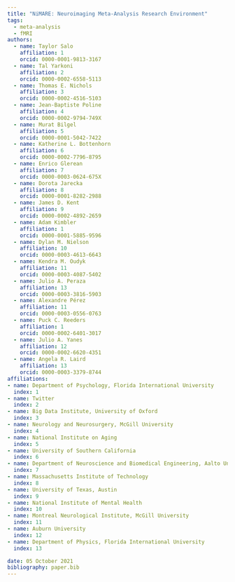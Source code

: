 ```yaml
---
title: "NiMARE: Neuroimaging Meta-Analysis Research Environment"
tags:
  - meta-analysis
  - fMRI
authors:
  - name: Taylor Salo
    affiliation: 1
    orcid: 0000-0001-9813-3167
  - name: Tal Yarkoni
    affiliation: 2
    orcid: 0000-0002-6558-5113
  - name: Thomas E. Nichols
    affiliation: 3
    orcid: 0000-0002-4516-5103
  - name: Jean-Baptiste Poline
    affiliation: 4
    orcid: 0000-0002-9794-749X
  - name: Murat Bilgel
    affiliation: 5
    orcid: 0000-0001-5042-7422
  - name: Katherine L. Bottenhorn
    affiliation: 6
    orcid: 0000-0002-7796-8795
  - name: Enrico Glerean
    affiliation: 7
    orcid: 0000-0003-0624-675X
  - name: Dorota Jarecka
    affiliation: 8
    orcid: 0000-0001-8282-2988
  - name: James D. Kent
    affiliation: 9
    orcid: 0000-0002-4892-2659
  - name: Adam Kimbler
    affiliation: 1
    orcid: 0000-0001-5885-9596
  - name: Dylan M. Nielson
    affiliation: 10
    orcid: 0000-0003-4613-6643
  - name: Kendra M. Oudyk
    affiliation: 11
    orcid: 0000-0003-4087-5402
  - name: Julio A. Peraza
    affiliation: 13
    orcid: 0000-0003-3816-5903
  - name: Alexandre Pérez
    affiliation: 11
    orcid: 0000-0003-0556-0763
  - name: Puck C. Reeders
    affiliation: 1
    orcid: 0000-0002-6401-3017
  - name: Julio A. Yanes
    affiliation: 12
    orcid: 0000-0002-6620-4351
  - name: Angela R. Laird
    affiliation: 13
    orcid: 0000-0003-3379-8744
affiliations:
- name: Department of Psychology, Florida International University
  index: 1
- name: Twitter
  index: 2
- name: Big Data Institute, University of Oxford
  index: 3
- name: Neurology and Neurosurgery, McGill University
  index: 4
- name: National Institute on Aging
  index: 5
- name: University of Southern California
  index: 6
- name: Department of Neuroscience and Biomedical Engineering, Aalto University
  index: 7
- name: Massachusetts Institute of Technology
  index: 8
- name: University of Texas, Austin
  index: 9
- name: National Institute of Mental Health
  index: 10
- name: Montreal Neurological Institute, McGill University
  index: 11
- name: Auburn University
  index: 12
- name: Department of Physics, Florida International University
  index: 13

date: 05 October 2021
bibliography: paper.bib
---
```

